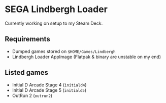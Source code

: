 # SEGA Lindbergh Loader

Currently working on setup to my Steam Deck.

## Requirements

- Dumped games stored on `$HOME/Games/Lindbergh`
- Lindbergh Loader AppImage (Flatpak & binary are unstable on my end)

## Listed games

- Initial D Arcade Stage 4 (`initiald4`)
- Initial D Arcade Stage 5 (`initiald5`)
- OutRun 2 (`outrun2`)
